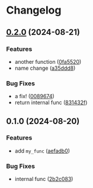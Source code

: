 # Changelog

## [0.2.0](https://github.com/ilan-gold/release-please-test/compare/v0.1.0...v0.2.0) (2024-08-21)


### Features

* another function ([0fa5520](https://github.com/ilan-gold/release-please-test/commit/0fa55207a1171be5e0e463969ff7462ea5f32aa0))
* name change ([a35ddd8](https://github.com/ilan-gold/release-please-test/commit/a35ddd8a03ceb2d640f88a697c318d177c0a3d28))


### Bug Fixes

* a fix! ([0089674](https://github.com/ilan-gold/release-please-test/commit/0089674dbf5744541095bb283d49b1e63dd127e7))
* return internal func ([831432f](https://github.com/ilan-gold/release-please-test/commit/831432f5cab38f1b4341a00baab2a8ad64dc69a7))

## 0.1.0 (2024-08-20)


### Features

* add `my_func` ([aefadb0](https://github.com/ilan-gold/release-please-test/commit/aefadb01fa837c1b42687dc2eb1e52e16d2877c3))


### Bug Fixes

* internal func ([2b2c083](https://github.com/ilan-gold/release-please-test/commit/2b2c083e51c86dabb62d798727ca9736eb611d8e))
